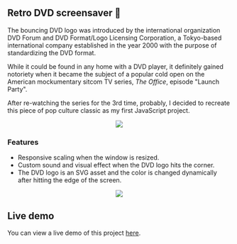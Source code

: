 

## Retro DVD screensaver 📀

The bouncing DVD logo was introduced by the international organization DVD Forum and DVD Format/Logo Licensing Corporation, a Tokyo-based international company established in the year 2000 with the purpose of standardizing the DVD format.

While it could be found in any home with a DVD player, it definitely gained notoriety when it became the subject of a popular cold open on the American mockumentary sitcom TV series, *The Office*, episode "Launch Party".

After re-watching the series for the 3rd time, probably, I decided to recreate this piece of pop culture classic as my first JavaScript project. 

<p align="center">
  <img src="https://media1.giphy.com/media/02fzO2B9FwQ1GHD5I5/giphy.gif" />
</p>


### Features

* Responsive scaling when the window is resized.
* Custom sound and visual effect when the DVD logo hits the corner.
* The DVD logo is an SVG asset and the color is changed dynamically after hitting the edge of the screen.

<p align="center">
  <img src="https://media.giphy.com/media/d1s0X5nBJgfRq3m09z/giphy.gif" />
</p>



## Live demo

You can view a live demo of this project [here](https://raw.githack.com/boglarkasebestyen/dvdscreensaver/master/index.html).
